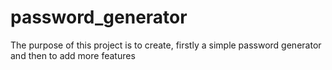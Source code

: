 # password_generator
The purpose of this project is to create, firstly a simple password generator and then to add more features
